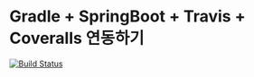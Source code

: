 # Gradle + SpringBoot + Travis + Coveralls 연동하기

[![Build Status](https://travis-ci.org/bumjin/gradle-travis-coverall.svg?branch=master)](https://travis-ci.org/bumjin/gradle-travis-coverall)
